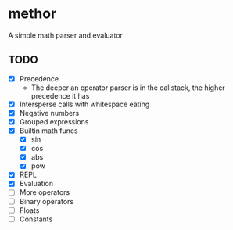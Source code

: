 # methor

A simple math parser and evaluator

## TODO

- [x] Precedence
  - The deeper an operator parser is in the callstack, the higher precedence it has
- [x] Intersperse calls with whitespace eating
- [x] Negative numbers
- [x] Grouped expressions
- [x] Builtin math funcs
  - [x] sin
  - [x] cos
  - [x] abs
  - [x] pow
- [x] REPL
- [x] Evaluation
- [ ] More operators
- [ ] Binary operators
- [ ] Floats
- [ ] Constants
